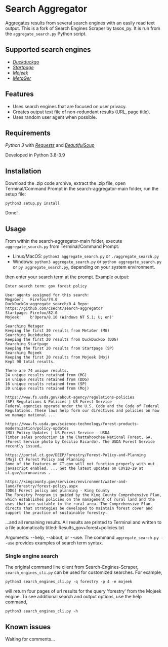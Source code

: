 # Search Aggregator
Aggregates results from several search engines with an easily read text output. This is a fork of Search Engines Scraper by tasos_py. It is run from the `aggregate_search.py` Python script.
## Supported search engines  

- _[Duckduckgo](https://duckduckgo.com)_
- _[Startpage](https://www.startpage.com)_
- _[Mojeek](https://www.mojeek.com)_
- _[MetaGer](https://metager.org)_

## Features
 - Uses search engines that are focused on user privacy.
 - Creates output text file of non-redundant results (URL, page title).
 - Uses random user agent when possible.

## Requirements
_Python 3_ with
_[Requests](http://docs.python-requests.org/en/master/)_ and
_[BeautifulSoup](https://www.crummy.com/software/BeautifulSoup/bs4/doc/)_ 

Developed in Python 3.8-3.9

## Installation
Download the .zip code archive, extract the .zip file, open Terminal/Command Prompt in the search-aggregator-main folder, run the setup file:

`python3 setup.py install`

Done!

## Usage  
From within the search-aggregator-main folder, execute `aggregate_search.py` from Terminal/Command Prompt:
- Linux/MacOS: `python3 aggregate_search.py` or `./aggregate_search.py`
- Windows: `python3 aggregate_search.py` or `python aggregate_search.py` or `py aggregate_search.py`, depending on your system environment. 

then enter your search term at the prompt. Example output:
```
Enter search term: gov forest policy

User agents assigned for this search:
MegaGer:   Firefox/74.0
DuckDuckGo:aggregate_search/0.4 Repo: https://github.com/csecht/search-aggregator
Startpage: Firefox/82.0
Mojeek:    b'Opera/8.10 (Windows NT 5.1; U; en)'

Searching Metager                   
Keeping the first 30 results from MetaGer (MG)
Searching Duckduckgo
Keeping the first 20 results from DuckDuckGo (DDG)
Searching Startpage
Keeping the first 20 results from Startpage (SP)
Searching Mojeek
Keeping the first 20 results from Mojeek (Moj)
Kept 90 total results.

There are 74 unique results.
24 unique results retained from (MG)
14 unique results retained from (DDG)
16 unique results retained from (SP)
20 unique results retained from (Moj)

https://www.fs.usda.gov/about-agency/regulations-policies
(SP) Regulations & Policies | US Forest Service
Federal agencies operate under the U.S. Code and the Code of Federal Regulations. These laws help form our directives and policies on how we manage national ...

https://www.fs.usda.gov/science-technology/forest-products-modernization/policy-updates
(MG) Policy Updates | US Forest Service - USDA
Timber sales production in the Chattahoochee National Forest, GA. (Forest Service photo by Cecilio Ricardo). The USDA Forest Service recently issued…

https://portal.ct.gov/DEEP/Forestry/Forest-Policy-and-Planning
(Moj) CT Forest Policy and Planning
Some of the features on CT.gov will not function properly with out javascript enabled. ... Get the latest updates on COVID-19 at ct.gov/coronavirus .

https://kingcounty.gov/services/environment/water-and-land/forestry/forest-policy.aspx
(DDG) Forest policy and planning - King County
The Forestry Program is guided by the King County Comprehensive Plan, which establishes policies on the management of rural land and the uses that are suitable to the rural area. The Comprehensive Plan directs that strategies be developed to maintain forest cover and support the practice of sustainable forestry.
```
...and all remaining results. All results are printed to Terminal and written to a file automatically titled: Results_gov+forest+policies.txt

Arguments: --help, --about, or --use. The command `aggregate_search.py --use` provides examples of search term syntax.

### Single engine search
The original command line client from Search-Engines-Scraper, `search_engines_cli.py` can be used for customized searches. For example, 
```
python3 search_engines_cli.py -q forestry -p 4 -e mojeek
```
will return four pages of url results for the query 'forestry' from the Mojeek engine. To see additional search and output options, use the help command,
```
python3 search_engines_cli.py -h
```
## Known issues
Waiting for comments...